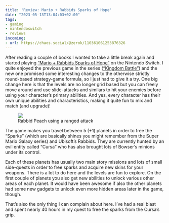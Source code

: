 ```yaml
---
title: 'Review: Mario + Rabbids Sparks of Hope'
date: "2023-05-13T13:04:03+02:00"
tags:
- gaming
- nintendoswitch
- reviews
incoming:
- url: https://chaos.social/@zerok/110361061253876326
---
```


After reading a couple of books I wanted to take a little break again and started playing [“Mario + Rabbids Sparks of Hope”](https://en.wikipedia.org/wiki/Mario_%2B_Rabbids_Sparks_of_Hope) on the Nintendo Switch. I quite enjoyed the previous game in the series ([“Kingdom Battle”](https://en.wikipedia.org/wiki/Mario_%2B_Rabbids_Kingdom_Battle)) and the new one promised some interesting changes to the otherwise strictly round-based strategy-game formula, so I just had to give it a try. One big change here is that the levels are no longer grid based but you can freely move around and use slide-attacks and similars to hit your enemies before using your character’s primary abilities. And yes, every character has their own unique abilities and characteristics, making it quite fun to mix and match (and upgrade)!

<figure><img src="/media/2023/IMG_0507.jpeg"><figcaption>Rabbid Peach using a ranged attack</figcaption></figure>

The game makes you travel between 5 (+1) planets in order to free the “Sparks” (which are basically shines you might remember from the Super Mario Galaxy series) and Ubisoft’s Rabbids. They are currently hunted by an evil entity called “Cursa” who has also brought lots of Bowser’s minions under its control.

Each of these planets has usually two main story missions and lots of small side-quests in order to free sparks and acquire new skins for your weapons. There is a lot to do here and the levels are fun to explore. On the first couple of planets you also get new abilities to unlock various other areas of each planet. It would have been awesome if also the other planets had some new gadgets to unlock even more hidden areas later in the game, though.

That’s also the only thing I can complain about here. I’ve had a real blast and spent nearly 40 hours in my quest to free the sparks from the Cursa’s grip.
